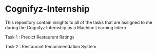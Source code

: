 # Cognifyz-Internship
This repository contain insights to all of the tasks that are assigned to me during the Cognifyz Internship as a Machine Learning Intern

Task 1 : Predict Restaurant Ratings

Task 2 : Restaurant Recommendation System
